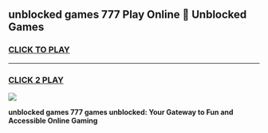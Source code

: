
## unblocked games 777 Play Online 👋 Unblocked Games
<h3>
<a href="https://premium.freeplayer.one?title=unblocked_games_777&ref=19F">CLICK TO PLAY</a></h3>
<hr>

<h3>
<a href="https://premium.freeplayer.one?title=unblocked_games_777&ref=19F">CLICK 2 PLAY</a>
  
</h3>

<a href="https://premium.freeplayer.one?title=unblocked_games_777&ref=19F"><img src="https://clearcache.store/games.png"></a>


**unblocked games 777 games unblocked: Your Gateway to Fun and Accessible Online Gaming**
